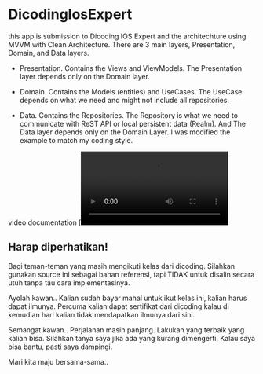 # DicodingIosExpert

this app is  submission to Dicoding IOS Expert and the architechture using MVVM with Clean Architecture. There are 3 main layers, Presentation, Domain, and Data layers.


- Presentation. Contains the Views and ViewModels. The Presentation layer depends only on the Domain layer.

- Domain. Contains the Models (entities) and UseCases. The UseCase depends on what we need and might not include all repositories. 

- Data. Contains the Repositories. The Repository is what we need to communicate with ReST API or local persistent data (Realm). And The Data layer depends only on the Domain Layer. I was modified the example to match my coding style.


video documentation 
[![Watch the video](https://github.com/helloail/DicodingIosExpert/blob/main/ScreenShoot/dicodingexpert.mp4)

## Harap diperhatikan!

Bagi teman-teman yang masih mengikuti kelas dari dicoding. Silahkan gunakan source ini sebagai bahan referensi, tapi TIDAK untuk disalin secara utuh tanpa tau cara implementasinya.

Ayolah kawan.. Kalian sudah bayar mahal untuk ikut kelas ini, kalian harus dapat ilmunya. Percuma kalian dapat sertifikat dari dicoding kalau di kemudian hari kalian tidak mendapatkan ilmunya dari sini.

Semangat kawan.. Perjalanan masih panjang. Lakukan yang terbaik yang kalian bisa. Silahkan tanya saya jika ada yang kurang dimengerti. Kalau saya bisa bantu, pasti saya dampingi.

Mari kita maju bersama-sama..
